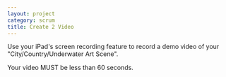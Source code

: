 ```yaml
---
layout: project
category: scrum
title: Create 2 Video
---
```

Use your iPad's screen recording feature to record a demo video of your "City/Country/Underwater Art Scene".

Your video MUST be less than 60 seconds.
